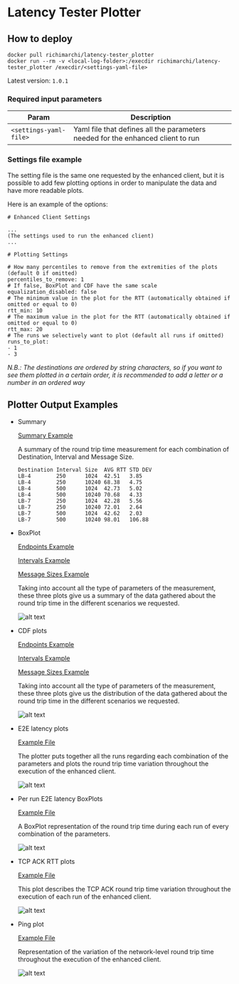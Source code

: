 # Latency Tester Plotter

## How to deploy

```
docker pull richimarchi/latency-tester_plotter
docker run --rm -v <local-log-folder>:/execdir richimarchi/latency-tester_plotter /execdir/<settings-yaml-file>
```

Latest version: `1.0.1`

### Required input parameters

|Param|Description|
|---|---|
|`<settings-yaml-file>`|Yaml file that defines all the parameters needed for the enhanced client to run|

### Settings file example

The setting file is the same one requested by the enhanced client, but it is possible to add few plotting options
in order to manipulate the data and have more readable plots.

Here is an example of the options:

```
# Enhanced Client Settings

...
(The settings used to run the enhanced client)
...

# Plotting Settings

# How many percentiles to remove from the extremities of the plots (default 0 if omitted)
percentiles_to_remove: 1
# If false, BoxPlot and CDF have the same scale
equalization_disabled: false
# The minimum value in the plot for the RTT (automatically obtained if omitted or equal to 0)
rtt_min: 10
# The maximum value in the plot for the RTT (automatically obtained if omitted or equal to 0)
rtt_max: 20
# The runs we selectively want to plot (default all runs if omitted)
runs_to_plot:
- 1
- 3
```

*N.B.: The destinations are ordered by string characters, so if you want to see them plotted in a certain order, it is
recommended to add a letter or a number in an ordered way*

## Plotter Output Examples

- Summary

  [Summary Example](../../examples/summary.txt)

  A summary of the round trip time measurement for each combination of Destination, Interval and Message Size.

  ```
  Destination Interval Size  AVG RTT STD DEV
  LB-4        250      1024  42.51   3.85
  LB-4        250      10240 68.38   4.75
  LB-4        500      1024  42.73   5.02
  LB-4        500      10240 70.68   4.33
  LB-7        250      1024  42.28   5.56
  LB-7        250      10240 72.01   2.64
  LB-7        500      1024  42.62   2.03
  LB-7        500      10240 98.01   106.88
  ```

- BoxPlot

  [Endpoints Example](../../examples/endpointsBoxPlot.pdf)
  
  [Intervals Example](../../examples/intervalsBoxPlot.pdf)
  
  [Message Sizes Example](../../examples/sizesBoxPlot.pdf)

  Taking into account all the type of parameters of the measurement, these three plots give us a summary of the data
  gathered about the round trip time in the different scenarios we requested.

  ![alt text](../../images/boxplot.png "Boxplot")

- CDF plots

  [Endpoints Example](../../examples/endpointsCDF.pdf)

  [Intervals Example](../../examples/intervalsCDF.pdf)

  [Message Sizes Example](../../examples/sizesCDF.pdf)

  Taking into account all the type of parameters of the measurement, these three plots give us the distribution of the
  data gathered about the round trip time in the different scenarios we requested.

  ![alt text](../../images/cdf.png "CDF")

- E2E latency plots

  [Example File](../../examples/e2eLatency.pdf)

  The plotter puts together all the runs regarding each combination of the parameters and plots the round trip time
  variation throughout the execution of the enhanced client.

  ![alt text](../../images/e2e.png "E2E latency")

- Per run E2E latency BoxPlots

  [Example File](../../examples/e2eLatencyHourlyBoxplot.pdf)

  A BoxPlot representation of the round trip time during each run of every combination of the parameters.

  ![alt text](../../images/e2e-box.png)

- TCP ACK RTT plots

  [Example File](../../examples/1-tcpPlot.pdf)
  
  This plot describes the TCP ACK round trip time variation throughout the execution of each run of  the enhanced client.

  ![alt text](../../images/tcp.png "TCP latency")

- Ping plot

  [Example File](../../examples/pingPlot.pdf)

  Representation of the variation of the network-level round trip time throughout the execution of the enhanced client.

  ![alt text](../../images/pingplot.png "OS latency")

